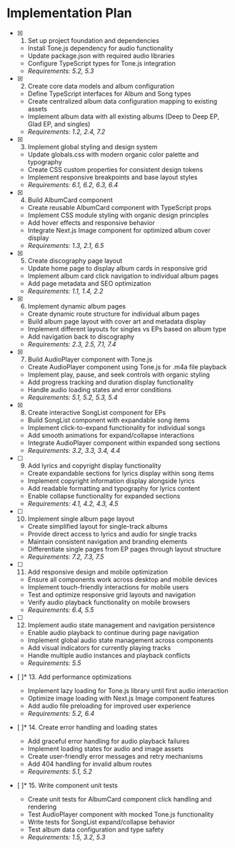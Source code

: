 # Implementation Plan

- [x] 1. Set up project foundation and dependencies

  - Install Tone.js dependency for audio functionality
  - Update package.json with required audio libraries
  - Configure TypeScript types for Tone.js integration
  - _Requirements: 5.2, 5.3_

- [x] 2. Create core data models and album configuration

  - Define TypeScript interfaces for Album and Song types
  - Create centralized album data configuration mapping to existing assets
  - Implement album data with all existing albums (Deep to Deep EP, Glad EP, and singles)
  - _Requirements: 1.2, 2.4, 7.2_

- [x] 3. Implement global styling and design system

  - Update globals.css with modern organic color palette and typography
  - Create CSS custom properties for consistent design tokens
  - Implement responsive breakpoints and base layout styles
  - _Requirements: 6.1, 6.2, 6.3, 6.4_

- [x] 4. Build AlbumCard component

  - Create reusable AlbumCard component with TypeScript props
  - Implement CSS module styling with organic design principles
  - Add hover effects and responsive behavior
  - Integrate Next.js Image component for optimized album cover display
  - _Requirements: 1.3, 2.1, 6.5_

- [x] 5. Create discography page layout

  - Update home page to display album cards in responsive grid
  - Implement album card click navigation to individual album pages
  - Add page metadata and SEO optimization
  - _Requirements: 1.1, 1.4, 2.2_

- [x] 6. Implement dynamic album pages

  - Create dynamic route structure for individual album pages
  - Build album page layout with cover art and metadata display
  - Implement different layouts for singles vs EPs based on album type
  - Add navigation back to discography
  - _Requirements: 2.3, 2.5, 7.1, 7.4_

- [x] 7. Build AudioPlayer component with Tone.js

  - Create AudioPlayer component using Tone.js for .m4a file playback
  - Implement play, pause, and seek controls with organic styling
  - Add progress tracking and duration display functionality
  - Handle audio loading states and error conditions
  - _Requirements: 5.1, 5.2, 5.3, 5.4_

- [x] 8. Create interactive SongList component for EPs

  - Build SongList component with expandable song items
  - Implement click-to-expand functionality for individual songs
  - Add smooth animations for expand/collapse interactions
  - Integrate AudioPlayer component within expanded song sections
  - _Requirements: 3.2, 3.3, 3.4, 4.4_

- [ ] 9. Add lyrics and copyright display functionality

  - Create expandable sections for lyrics display within song items
  - Implement copyright information display alongside lyrics
  - Add readable formatting and typography for lyrics content
  - Enable collapse functionality for expanded sections
  - _Requirements: 4.1, 4.2, 4.3, 4.5_

- [ ] 10. Implement single album page layout

  - Create simplified layout for single-track albums
  - Provide direct access to lyrics and audio for single tracks
  - Maintain consistent navigation and branding elements
  - Differentiate single pages from EP pages through layout structure
  - _Requirements: 7.2, 7.3, 7.5_

- [ ] 11. Add responsive design and mobile optimization

  - Ensure all components work across desktop and mobile devices
  - Implement touch-friendly interactions for mobile users
  - Test and optimize responsive grid layouts and navigation
  - Verify audio playback functionality on mobile browsers
  - _Requirements: 6.4, 5.5_

- [ ] 12. Implement audio state management and navigation persistence

  - Enable audio playback to continue during page navigation
  - Implement global audio state management across components
  - Add visual indicators for currently playing tracks
  - Handle multiple audio instances and playback conflicts
  - _Requirements: 5.5_

- [ ]\* 13. Add performance optimizations

  - Implement lazy loading for Tone.js library until first audio interaction
  - Optimize image loading with Next.js Image component features
  - Add audio file preloading for improved user experience
  - _Requirements: 5.2, 6.4_

- [ ]\* 14. Create error handling and loading states

  - Add graceful error handling for audio playback failures
  - Implement loading states for audio and image assets
  - Create user-friendly error messages and retry mechanisms
  - Add 404 handling for invalid album routes
  - _Requirements: 5.1, 5.2_

- [ ]\* 15. Write component unit tests
  - Create unit tests for AlbumCard component click handling and rendering
  - Test AudioPlayer component with mocked Tone.js functionality
  - Write tests for SongList expand/collapse behavior
  - Test album data configuration and type safety
  - _Requirements: 1.5, 3.2, 5.3_
